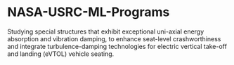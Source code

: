 # NASA-USRC-ML-Programs
Studying special structures that exhibit exceptional uni-axial energy absorption and vibration damping, to enhance seat-level crashworthiness and integrate turbulence-damping technologies for electric vertical take-off and landing (eVTOL) vehicle seating.
